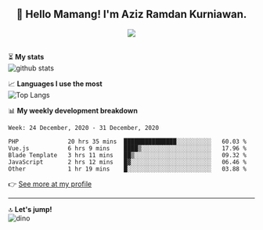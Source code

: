 <h2 align="center">👋 Hello Mamang! I'm Aziz Ramdan Kurniawan.</h2>  
<p align="center">
  <img src="https://komarev.com/ghpvc/?username=azizramdan"> <br><br>
</p>
    
⏳ **My stats**  
![github stats](https://github-readme-stats.vercel.app/api?username=azizramdan&show_icons=true&count_private=true&title_color=000&hide_border=true&hide_title=true)  

📈 **Languages I use the most**  
![Top Langs](https://github-readme-stats.vercel.app/api/top-langs/?username=azizramdan&layout=compact&langs_count=6&hide=tsql&hide_border=true&hide_title=true&exclude_repo=Futsal-Go,Futsal-Go-Admin,Sistem-Informasi-Sensus-Harian-Rawat-Inap)  

📊 **My weekly development breakdown**
<!--START_SECTION:waka-->
```text
Week: 24 December, 2020 - 31 December, 2020

PHP              20 hrs 35 mins  ███████████████░░░░░░░░░░   60.03 % 
Vue.js           6 hrs 9 mins    ████▒░░░░░░░░░░░░░░░░░░░░   17.96 % 
Blade Template   3 hrs 11 mins   ██▒░░░░░░░░░░░░░░░░░░░░░░   09.32 % 
JavaScript       2 hrs 12 mins   █▓░░░░░░░░░░░░░░░░░░░░░░░   06.46 % 
Other            1 hr 19 mins    █░░░░░░░░░░░░░░░░░░░░░░░░   03.88 % 
```
<!--END_SECTION:waka-->
👉 [See more at my profile](https://wakatime.com/@azizramdan)
***
🔝 **Let's jump!**  
![dino](https://raw.githubusercontent.com/azizramdan/azizramdan/master/dino.gif)  
